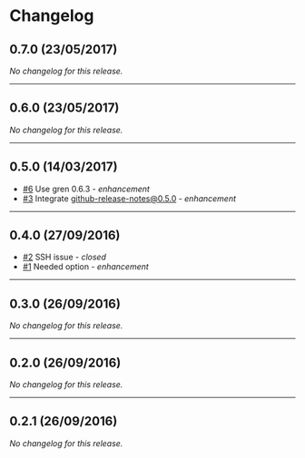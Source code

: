 # Changelog

## 0.7.0 (23/05/2017)
*No changelog for this release.*

---

## 0.6.0 (23/05/2017)
*No changelog for this release.*

---

## 0.5.0 (14/03/2017)
- [#6](https://github.com/github-tools/grunt-github-release-notes/issues/6) Use gren 0.6.3 - _enhancement_
- [#3](https://github.com/github-tools/grunt-github-release-notes/issues/3) Integrate github-release-notes@0.5.0 - _enhancement_

---

## 0.4.0 (27/09/2016)
- [#2](https://github.com/github-tools/grunt-github-release-notes/issues/2) SSH issue - _closed_
- [#1](https://github.com/github-tools/grunt-github-release-notes/issues/1) Needed option - _enhancement_

---

## 0.3.0 (26/09/2016)
*No changelog for this release.*

---

## 0.2.0 (26/09/2016)
_No changelog for this release._

---

## 0.2.1 (26/09/2016)
*No changelog for this release.*
